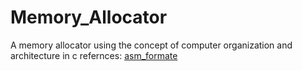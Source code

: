 # Memory_Allocator
A memory allocator using the concept of computer organization and architecture in c
refernces: [asm_formate](https://www.tortall.net/projects/yasm/manual/html/objfmt-elf-section.html)

